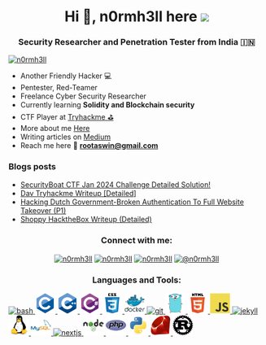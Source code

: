 <h1 align="center">Hi 👋, n0rmh3ll here <img src="https://media.giphy.com/media/mGcNjsfWAjY5AEZNw6/giphy.gif" width="50"> </h1> 
<h3 align="center">Security Researcher and Penetration Tester from India 🇮🇳</h3>


<p align="left"> <a href="https://twitter.com/n0rmh3ll" target="blank"><img src="https://img.shields.io/twitter/follow/n0rmh3ll?logo=twitter&style=for-the-badge" alt="n0rmh3ll" /></a> </p>

-  Another Friendly Hacker 💻
-  Pentester, Red-Teamer
-  Freelance Cyber Security Researcher
-  Currently learning **Solidity and Blockchain security**
-  CTF Player at [Tryhackme ⛳](https://tryhackme.com/p/Aswindev)
-  More about me [Here](https://v1dr4x.github.io/)
-  Writing articles on [Medium](https://n0rmh3ll.medium.com/)
-  Reach me here 💬 **rootaswin@gmail.com**
  
### Blogs posts
<!-- BLOG-POST-LIST:START -->
- [SecurityBoat CTF Jan 2024 Challenge Detailed Solution!](https://n0rmh3ll.medium.com/securityboat-ctf-jan-2024-challenge-detailed-solution-6849fe1c2912?source=rss-6f129f7feb10------2)
- [Dav Tryhackme Writeup [Detailed]](https://systemweakness.com/dav-tryhackme-writeup-v1dr4x-1901cf075d8?source=rss-6f129f7feb10------2)
- [Hacking Dutch Government-Broken Authentication To Full Website Takeover &lpar;P1&rpar;](https://systemweakness.com/hacking-dutch-government-broken-authentication-to-full-website-takeover-p1-9af477604d54?source=rss-6f129f7feb10------2)
- [Shoppy HacktheBox Writeup &lpar;Detailed&rpar;](https://n0rmh3ll.medium.com/shoppy-hackthebox-writeup-detailed-2e654e384b3e?source=rss-6f129f7feb10------2)
<!-- BLOG-POST-LIST:END -->

<h3 align="center">Connect with me:</h3>
<p align="center">
<a href="https://twitter.com/n0rmh3ll" target="blank"><img align="center" src="https://raw.githubusercontent.com/rahuldkjain/github-profile-readme-generator/master/src/images/icons/Social/twitter.svg" alt="n0rmh3ll" height="30" width="40" /></a>
<a href="https://linkedin.com/in/n0rmh3ll" target="blank"><img align="center" src="https://raw.githubusercontent.com/rahuldkjain/github-profile-readme-generator/master/src/images/icons/Social/linked-in-alt.svg" alt="n0rmh3ll" height="30" width="40" /></a>
<a href="https://instagram.com/n0rmh3ll" target="blank"><img align="center" src="https://raw.githubusercontent.com/rahuldkjain/github-profile-readme-generator/master/src/images/icons/Social/instagram.svg" alt="n0rmh3ll" height="30" width="40" /></a>
<a href="https://medium.com/@n0rmh3ll" target="blank"><img align="center" src="https://raw.githubusercontent.com/rahuldkjain/github-profile-readme-generator/master/src/images/icons/Social/medium.svg" alt="@n0rmh3ll" height="30" width="40" /></a>
</p>

<h3 align="center">Languages and Tools:</h3>
<p align="left"> <a href="https://www.gnu.org/software/bash/" target="_blank" rel="noreferrer"> <img src="https://www.vectorlogo.zone/logos/gnu_bash/gnu_bash-icon.svg" alt="bash" width="40" height="40"/> </a> <a href="https://www.cprogramming.com/" target="_blank" rel="noreferrer"> <img src="https://raw.githubusercontent.com/devicons/devicon/master/icons/c/c-original.svg" alt="c" width="40" height="40"/> </a> <a href="https://www.w3schools.com/cpp/" target="_blank" rel="noreferrer"> <img src="https://raw.githubusercontent.com/devicons/devicon/master/icons/cplusplus/cplusplus-original.svg" alt="cplusplus" width="40" height="40"/> </a> <a href="https://www.w3schools.com/cs/" target="_blank" rel="noreferrer"> <img src="https://raw.githubusercontent.com/devicons/devicon/master/icons/csharp/csharp-original.svg" alt="csharp" width="40" height="40"/> </a> <a href="https://www.w3schools.com/css/" target="_blank" rel="noreferrer"> <img src="https://raw.githubusercontent.com/devicons/devicon/master/icons/css3/css3-original-wordmark.svg" alt="css3" width="40" height="40"/> </a> <a href="https://www.docker.com/" target="_blank" rel="noreferrer"> <img src="https://raw.githubusercontent.com/devicons/devicon/master/icons/docker/docker-original-wordmark.svg" alt="docker" width="40" height="40"/> </a> <a href="https://git-scm.com/" target="_blank" rel="noreferrer"> <img src="https://www.vectorlogo.zone/logos/git-scm/git-scm-icon.svg" alt="git" width="40" height="40"/> </a> <a href="https://golang.org" target="_blank" rel="noreferrer"> <img src="https://raw.githubusercontent.com/devicons/devicon/master/icons/go/go-original.svg" alt="go" width="40" height="40"/> </a> <a href="https://www.w3.org/html/" target="_blank" rel="noreferrer"> <img src="https://raw.githubusercontent.com/devicons/devicon/master/icons/html5/html5-original-wordmark.svg" alt="html5" width="40" height="40"/> </a> <a href="https://developer.mozilla.org/en-US/docs/Web/JavaScript" target="_blank" rel="noreferrer"> <img src="https://raw.githubusercontent.com/devicons/devicon/master/icons/javascript/javascript-original.svg" alt="javascript" width="40" height="40"/> </a> <a href="https://jekyllrb.com/" target="_blank" rel="noreferrer"> <img src="https://www.vectorlogo.zone/logos/jekyllrb/jekyllrb-icon.svg" alt="jekyll" width="40" height="40"/> </a> <a href="https://www.linux.org/" target="_blank" rel="noreferrer"> <img src="https://raw.githubusercontent.com/devicons/devicon/master/icons/linux/linux-original.svg" alt="linux" width="40" height="40"/> </a> <a href="https://www.mysql.com/" target="_blank" rel="noreferrer"> <img src="https://raw.githubusercontent.com/devicons/devicon/master/icons/mysql/mysql-original-wordmark.svg" alt="mysql" width="40" height="40"/> </a> <a href="https://nextjs.org/" target="_blank" rel="noreferrer"> <img src="https://cdn.worldvectorlogo.com/logos/nextjs-2.svg" alt="nextjs" width="40" height="40"/> </a> <a href="https://nodejs.org" target="_blank" rel="noreferrer"> <img src="https://raw.githubusercontent.com/devicons/devicon/master/icons/nodejs/nodejs-original-wordmark.svg" alt="nodejs" width="40" height="40"/> </a> <a href="https://www.php.net" target="_blank" rel="noreferrer"> <img src="https://raw.githubusercontent.com/devicons/devicon/master/icons/php/php-original.svg" alt="php" width="40" height="40"/> </a> <a href="https://www.python.org" target="_blank" rel="noreferrer"> <img src="https://raw.githubusercontent.com/devicons/devicon/master/icons/python/python-original.svg" alt="python" width="40" height="40"/> </a> <a href="https://www.ruby-lang.org/en/" target="_blank" rel="noreferrer"> <img src="https://raw.githubusercontent.com/devicons/devicon/master/icons/ruby/ruby-original.svg" alt="ruby" width="40" height="40"/> </a> <a href="https://www.rust-lang.org" target="_blank" rel="noreferrer"> <img src="https://raw.githubusercontent.com/devicons/devicon/master/icons/rust/rust-plain.svg" alt="rust" width="40" height="40"/> </a> </p>

